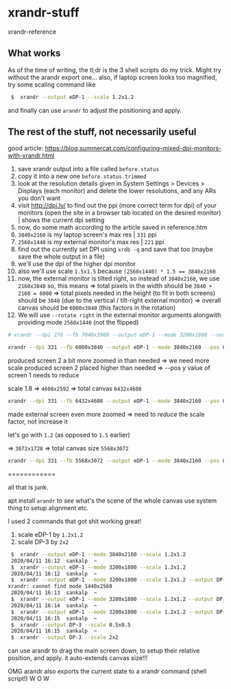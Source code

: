 # xrandr-stuff
xrandr-reference

What works
----------

As of the time of writing, the tl;dr is the 3 shell scripts do my trick. Might try without the arandr export one...
also, if laptop screen looks too magnified, try some scaling command like

```bash
 $  xrandr --output eDP-1 --scale 1.2x1.2
```
and finally can use `arandr` to adjust the positioning and apply.

The rest of the stuff, not necessarily useful
-----

good article: https://blog.summercat.com/configuring-mixed-dpi-monitors-with-xrandr.html

 1. save xrandr output into a file called `before.status`
 2. copy it into a new one `before.status.trimmed`
 3. look at the resolution details given in System Settings > Devices > Displays (each monitor) and delete the lower resolutions, and any ARs you don't want
 4. visit http://dpi.lv/ to find out the ppi (more correct term for dpi) of your monitors (open the site in a browser tab located on the desired monitor) | shows the current dpi setting
 5. now, do some math according to the article saved in reference.htm
 6. `3840x2160` is my laptop screen's max res    | `331` ppi
 7. `2560x1440` is my external monitor's max res | `221` ppi
 8. find out the currently set DPI using `xrdb -q` and save that too (maybe save the whole output in a file)
 9. we'll use the dpi of the higher dpi monitor
10. also we'll use scale `1.5x1.5` because `(2560x1440) * 1.5 == 3840x2160`
11. now, the external monitor is tilted right, so instead of `3840x2160`, we use `2160x3840` so, this means
    => total pixels in the width should be `3840 + 2160 = 6000`
    => total pixels needed in the height (to fit in both screens) should be `3840` (due to the vertical / tilt-right external monitor)
    => overall canvas should be `6000x3840` (this factors in the rotation)
12. We will use `--rotate right` in the external monitor arguments alongwith providing mode `2560x1440` (not the flipped)

```bash
# xrandr --dpi 276 --fb 7040x3960 --output eDP-1 --mode 3200x1800 --output DP-1-2 --scale 2x2 --pos 3200x0 --panning 3840x2160+3200+0
```
```bash
xrandr --dpi 331 --fb 6000x3840 --output eDP-1 --mode 3840x2160 --pos 0x1200 --output DP-3 --scale 1.5x1.5 --pos 3840x0 --panning 2160x1680+3840+0 --rotate right
```
produced screen 2 a bit more zoomed in than needed => we need more scale
produced screen 2 placed higher than needed => --pos y value of screen 1 needs to reduce

scale 1.8 => `4608x2592`
=> total canvas `6432x4608`

```bash
xrandr --dpi 331 --fb 6432x4608 --output eDP-1 --mode 3840x2160 --pos 0x400 --output DP-3 --scale 1.8x1.8 --pos 3840x0 --panning 2592x2448+3840+0 --rotate right
```
made external screen even more zoomed => need to _reduce_ the scale factor, not increase it

let's go with `1.2` (as opposed to `1.5` earlier)

=> `3072x1728`
=> total canvas size `5568x3072`

```bash
xrandr --dpi 331 --fb 5568x3072 --output eDP-1 --mode 3840x2160 --pos 0x300 --output DP-3 --scale 1.2x1.2 --pos 3840x0 --panning 1728x912+3840+0 --rotate right
```
============

all that is junk.

apt install `arandr` to _see_ what's the scene of the whole canvas
use system thing to setup alignment etc.

I used 2 commands that got shit working great!

1) scale eDP-1 by `1.2x1.2`
2) scale DP-3 by `2x2`

```bash
 $  xrandr --output eDP-1 --mode 3840x2160 --scale 1.2x1.2
 2020/04/11 16:12  sankalp  ~ 
 $  xrandr --output eDP-1 --mode 3200x1800 --scale 1.2x1.2
 2020/04/11 16:12  sankalp  ~ 
 $  xrandr --output eDP-1 --mode 3200x1800 --scale 1.2x1.2 --output DP-3 --mode 1440x2560 --pos 3840x0 --scale 1x1
xrandr: cannot find mode 1440x2560
 2020/04/11 16:13  sankalp  ~ 
 $  xrandr --output eDP-1 --mode 3200x1800 --scale 1.2x1.2 --output DP-3 --mode 2560x1440 --pos 3840x0 --scale 1x1
 2020/04/11 16:14  sankalp  ~ 
 $  xrandr --output eDP-1 --mode 3200x1800 --scale 1.2x1.2 --output DP-3 --mode 2560x1440 --pos 3840x0^C
 2020/04/11 16:15  sankalp  ~ 
 $  xrandr --output DP-3 --scale 0.5x0.5
 2020/04/11 16:15  sankalp  ~ 
 $  xrandr --output DP-3 --scale 2x2
```

can use arandr to drag the main screen down, to setup their relative position, and apply.
it auto-extends canvas size!!!

OMG arandr also exports the current state to a xrandr command (shell script!)
W O W
